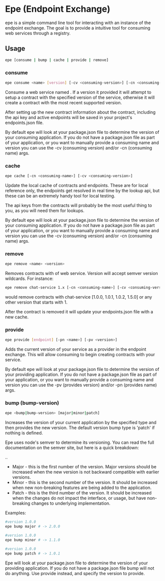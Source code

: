# Epe (Endpoint Exchange)

epe is a simple command line tool for interacting with an instance of the endpoint exchange. The goal is to provide a intuitive tool for consuming web services through a registry.

## Usage

```bash
epe [consume | bump | cache | provide | remove]
```

### consume
```bash
epe consume <name> [version] [-cv <consuming-version>] [-cn <consuming-name>]
```

Consume a web service named <name>. If a version it provided it will attempt to setup a contract with the specified version of the service, otherwise it will create a contract with the most recent supported version.

After setting up the new contract information about the contract, including the api key and active endpoints will be saved in your project's endpoints.json file.

By default epe will look at your package.json file to determine the version of your consuming application. If you do not have a package.json file as part of your application, or you want to manually provide a consuming name and version you can use the -cv (consuming version) and/or -cn (consuming name) args.

### cache
```bash
epe cache [-cn <consuming-name>] [-cv <consuming-version>]
```

Update the local cache of contracts and endpoints. These are for local reference only, the endpoints get resolved in real time by the lookup api, but these can be an extremely handy tool for local testing.

The api keys from the contracts will probably be the most useful thing to you, as you will need them for lookups.

By default epe will look at your package.json file to determine the version of your consuming application. If you do not have a package.json file as part of your application, or you want to manually provide a consuming name and version you can use the -cv (consuming version) and/or -cn (consuming name) args.

### remove
```bash
epe remove <name> <version>
```

Removes contracts with <version> of <name> web service. Version will accept semver version wildcards. For instance:

```bash
epe remove chat-service 1.x [-cn <consuming-name>] [-cv <consuming-version>]
```

would remove contracts with chat-service [1.0.0, 1.0.1, 1.0.2, 1.5.0] or any other version that starts with 1.

After the contract is removed it will update your endpoints.json file with a new cache.

### provide
```bash
epe provide [endpoint] [-pn <name>] [-pv <version>]
```

Adds the current version of your service as a provider in the endpoint exchange. This will allow consuming to begin creating contracts with your service.

By default epe will look at your package.json file to determine the version of your providing application. If you do not have a package.json file as part of your application, or you want to manually provide a consuming name and version you can use the -pv (provides version) and/or -pn (provides name) args.

### bump (bump-version)
```bash
epe <bump|bump-version> [major|minor|patch]
```

Increases the version of your current application by the specified type and then provides the new version. The default version bump type is 'patch' if nothing is defined.

Epe uses node's semver to determine its versioning. You can read the full documentation on the semver site, but here is a quick breakdown:

<major>.<minor>.<patch>

* Major - this is the first number of the version. Major versions should be increased when the new version is not backward compatible with earlier versions.
* Minor - this is the second number of the version. It should be increased when new non-breaking features are being added to the application.
* Patch - this is the third number of the version. It should be increased when the changes do not impact the interface, or usage, but have non-breaking changes to underlying implementation.

Examples:
```bash
#version 1.0.0
epe bump major # -> 2.0.0

#version 1.0.0
epe bump minor # -> 1.1.0

#version 1.0.0
epe bump patch # -> 1.0.1
```

Epe will look at your package.json file to determine the version of your providing application. If you do not have a package.json file bump will not do anything. Use provide instead, and specify the version to provide.
